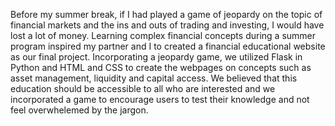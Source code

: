 Before my summer break, if I had played a game of jeopardy on the topic of financial markets and the ins and outs of trading and investing, I would have lost a lot of money. Learning complex financial concepts during a summer program inspired my partner and I to created a financial educational website as our final project. Incorporating a jeopardy game, we utilized Flask in Python and HTML and CSS to create the webpages on concepts such as asset management, liquidity and capital access. We believed that this education should be accessible to all who are interested and we incorporated a game to encourage users to test their knowledge and not feel overwhelemed by the jargon. 
